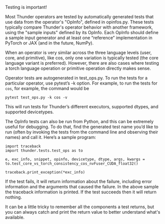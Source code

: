 Testing is important!

Most Thunder operators are tested by automatically generated tests that use data from the operator's "OpInfo", defined
in opinfos.py. These tests typically compare Thunder's operator behavior with another framework, using the
"sample inputs" defined by its OpInfo. Each OpInfo should define a sample input generator and at least one “reference” implementation in PyTorch or JAX (and in the future, NumPy).

When an operator is very similar across the three language levels (user, core, and primitive), like cos, only one variation is typically tested (the core language variant is preferred). However, there are also cases where testing a torch language operation or primitive operation directly makes sense.

Operator tests are autogenerated in test_ops.py. To run the tests for a particular operator, use pytest’s -k option. For example, to run the tests for `cos`, for example, the command would be

```
pytest test_ops.py -k cos -v
```

This will run tests for Thunder’s different executors, supported dtypes, and supported devicetypes.

The OpInfo tests can also be run from Python, and this can be extremely useful for debugging. To do that, find the generated test name you’d like to run (often by invoking the tests from the command line and observing their names) and call it. Here’s a sample program:

```
import traceback
import thunder.tests.test_ops as to

e, exc_info, snippet, opinfo, devicetype, dtype, args, kwargs = to.test_core_vs_torch_consistency_cos_nvFuser_CUDA_float32()

traceback.print_exception(*exc_info)
```

If the test fails, it will return information about the failure, including error information and the arguments that caused the failure. In the above sample the traceback information is printed. If the test succeeds then it will return nothing.

It can be a little tricky to remember all the components a test returns, but you can
always catch and print the return value to better understand what's available.
